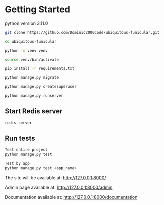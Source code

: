# Getting Started

python version 3.11.0

```bash
git clone https://github.com/Dominic2000code/ubiquitous-funicular.git

cd ubiquitous-funicular

python -m venv venv

source venv/bin/activate

pip install -r requirements.txt

python manage.py migrate

python manage.py createsuperuser

python manage.py runserver
```

## Start Redis server

```bash
redis-server
```

## Run tests

```bash
Test entire project
python manage.py test

Test by app
python manage.py test <app_name>
```

The site will be available at: <http://127.0.0.1:8000/>

Admin page available at: <http://127.0.0.1:8000/admin>

Documentation available at: <http://127.0.0.1:8000/documentation>
